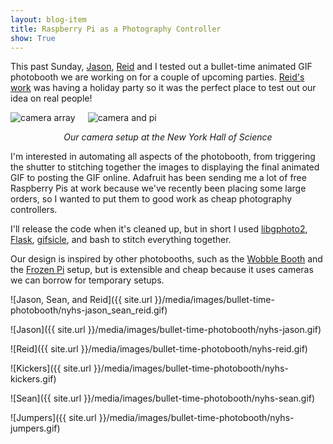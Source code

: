 ```yaml
---
layout: blog-item
title: Raspberry Pi as a Photography Controller
show: True
---
```


This past Sunday, [Jason](http://jasoneppink.com/), [Reid](http://reidbingham.com/) and I tested out a bullet-time animated GIF photobooth we are working on for a couple of upcoming parties. [Reid's work](http://www.nysci.org/) was having a holiday party so it was the perfect place to test out our idea on real people!

<img title="camera array" src="{{ site.url }}/media/images/bullet-time-photobooth/4cams.jpg" style="float: left; padding-right: 20px" />

<img title="camera and pi" src="{{ site.url }}/media/images/bullet-time-photobooth/cam-and-pi.jpg" style="clear: left" />

<div style="text-align: center; font-style: italic"><p>Our camera setup at the New York Hall of Science</p></div>

I'm interested in automating all aspects of the photobooth, from triggering the shutter to stitching together the images to displaying the final animated GIF to posting the GIF online. Adafruit has been sending me a lot of free Raspberry Pis at work because we've recently been placing some large orders, so I wanted to put them to good work as cheap photography controllers.

I'll release the code when it's cleaned up, but in short I used [libgphoto2](http://www.gphoto.org/), [Flask](http://flask.pocoo.org/), [gifsicle](http://www.lcdf.org/gifsicle/), and bash to stitch everything together.

Our design is inspired by other photobooths, such as the [Wobble Booth](http://thisisdk.com/protobooth/behind/) and the [Frozen Pi](http://www.raspberrypi.org/archives/5464) setup, but is extensible and cheap because it uses cameras we can borrow for temporary setups.

![Jason, Sean, and Reid]({{ site.url }}/media/images/bullet-time-photobooth/nyhs-jason_sean_reid.gif)


![Jason]({{ site.url }}/media/images/bullet-time-photobooth/nyhs-jason.gif)

![Reid]({{ site.url }}/media/images/bullet-time-photobooth/nyhs-reid.gif)

![Kickers]({{ site.url }}/media/images/bullet-time-photobooth/nyhs-kickers.gif)

![Sean]({{ site.url }}/media/images/bullet-time-photobooth/nyhs-sean.gif)

![Jumpers]({{ site.url }}/media/images/bullet-time-photobooth/nyhs-jumpers.gif)

